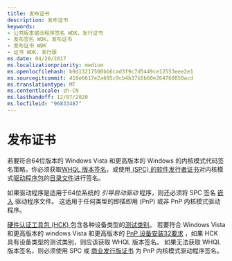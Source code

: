 ```yaml
---
title: 发布证书
description: 发布证书
keywords:
- 公共版本驱动程序签名 WDK，发行证书
- 发布签名 WDK，发布证书
- 发布证书 WDK
- 证书 WDK，发行版
ms.date: 04/20/2017
ms.localizationpriority: medium
ms.openlocfilehash: b9d13217500bb6cad3f9c7d5449ce12553eee2e1
ms.sourcegitcommit: 418e6617e2a695c9cb4b37b5b60e264760858acd
ms.translationtype: MT
ms.contentlocale: zh-CN
ms.lasthandoff: 12/07/2020
ms.locfileid: "96833487"
---
```

# <a name="release-certificates"></a>发布证书


若要符合64位版本的 Windows Vista 和更高版本的 Windows 的内核模式代码签名策略，你必须获取[WHQL 版本签名](whql-release-signature.md)，或使用[ (SPC) 的软件发行者证书](software-publisher-certificate.md)对内核模式[驱动程序包](driver-packages.md)的[目录文件](catalog-files.md)进行签名。

如果驱动程序是适用于64位系统的 *引导启动驱动* 程序，则还必须将 SPC 签名 [嵌入](embedded-signatures-in-a-driver-file.md) 驱动程序文件。 这适用于任何类型的即插即用 (PnP) 或非 PnP 内核模式驱动程序。

[硬件认证工具包 (HCK) ](/previous-versions/windows/hardware/hck/jj124227(v=vs.85))包含各种设备类型的[测试类别](/windows-hardware/test/hlk/)。 若要符合 Windows Vista 和更高版本的 windows Vista 和更高版本的 [PnP 设备安装32要求](pnp-device-installation-signing-requirements--windows-vista-and-later-.md) ，如果 HCK 具有设备类型的测试类别，则应该获取 WHQL 版本签名。 如果无法获取 WHQL 版本签名，则必须使用 SPC 或 [商业发行版证书](commercial-release-certificate.md) 为 PnP 内核模式驱动程序签名。

 

